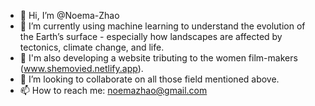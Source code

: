 - 👋 Hi, I’m @Noema-Zhao
- 🌱 I’m currently using machine learning to understand the evolution of the Earth’s surface - especially how landscapes are affected by tectonics, climate change, and life.
- 👩 I'm also developing a website tributing to the women film-makers (www.shemovied.netlify.app).
- 💞️ I’m looking to collaborate on all those field mentioned above.
- 📫 How to reach me: noemazhao@gmail.com

<!---
Noema-Zhao/Noema-Zhao is a ✨ special ✨ repository because its `README.md` (this file) appears on your GitHub profile.
You can click the Preview link to take a look at your changes.
--->
